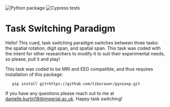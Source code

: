 ![Python package](https://github.com/daniellekurtin/task_switching_paradigm/workflows/Python%20package/badge.svg)
![Cypress tests](https://github.com/daniellekurtin/task_switching_paradigm/workflows/Cypress%20tests/badge.svg)

# Task Switching Paradigm

Hello! This cued, task switching paradigm switches between three tasks: the spatial rotation, digit span, and spatial span. This task was coded with the intent for other researchers to modify it to suit their experimental needs, so please, pull it and play!

This task was coded to be MRI and EEG compatible, and thus requires installation of this package:

       pip install git+https://github.com/tiborauer/pyniexp.git

If you have any questions please reach out to me at danielle.kurtin18@imperial.ac.uk. Happy task switching! 
